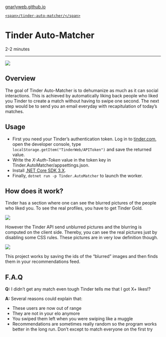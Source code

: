 
<body data-images="true" data-mode="solarized-dark" data-font="sans-serif" data-loaded="true" style="">

  <a id="reader-domain" href="https://gnarlyweb.github.io/tinder-auto-matcher/">
    <span>gnarlyweb.github.io</span>
    
    <span>/tinder-auto-matcher/</span>
    
  </a>
  <h1 dir="auto" id="reader-title">Tinder Auto-Matcher</h1>
  <div dir="auto" id="reader-credits"></div>
  <div dir="auto" id="reader-estimated-time">2-2 minutes</div>
  <hr>
  <div id="readability-page-1" class="page"><div>
        

<p><img src="https://user-images.githubusercontent.com/9092290/68415516-d6463600-0192-11ea-9820-ba391e4582f3.png"></p>

<h2 id="overview">Overview</h2>
<p>The goal of Tinder Auto-Matcher is to dehumanize as much as it can social interactions. This is achieved by automatically
liking back people who liked you Tinder to create a match without having to swipe one second. The next step would be to
send you an email everyday with recapitulation of today’s matches.</p>

<h2 id="usage">Usage</h2>
<ul>
  <li>First you need your Tinder’s authentication token. Log in to <a href="https://tinder.com/">tinder.com</a>, open the developer console, type <code data-beeline-skip="true">localStorage.getItem("TinderWeb/APIToken")</code> and save the returned value.</li>
  <li>Write the <em>X-Auth-Token</em> value in the token key in Tinder.AutoMatcher/appsettings.json.</li>
  <li>Install <a href="https://dotnet.microsoft.com/download">.NET Core SDK 3.X</a>.</li>
  <li>Finally, <code data-beeline-skip="true">dotnet run -p Tinder.AutoMatcher</code> to launch the worker.</li>
</ul>

<h2 id="how-does-it-work">How does it work?</h2>
<p>Tinder has a section where one can see the blurred pictures of the people who liked you.
To see the real profiles, you have to get Tinder Gold.</p>
<p><img src="https://user-images.githubusercontent.com/9092290/68415518-d6463600-0192-11ea-8c1e-be4a3e32d021.jpg"></p>

<p>However the Tinder API send unblurred pictures and the blurring is computed on the client side.
Thereby, you can see the real pictures just by disabling some CSS rules. These pictures are in very low definition though.</p>
<p><img src="https://user-images.githubusercontent.com/9092290/68415517-d6463600-0192-11ea-8606-0e61ac9a6320.jpg"></p>

<p>This project works by saving the ids of the “blurred” images and then finds them in your recommendations feed.</p>

<h2 id="faq">F.A.Q</h2>
<p><strong>Q:</strong> I didn’t get any match even tough Tinder tells me that I got X+ likes!?</p>

<p><strong>A:</strong> Several reasons could explain that:</p>
<ul>
  <li>These users are now out of range</li>
  <li>They are not in your elo anymore</li>
  <li>You swiped them left when you were swiping like a muggle</li>
  <li>Recommendations are sometimes really random so the program works better in the long run. Don’t except to match everyone on the first try</li>
</ul>

